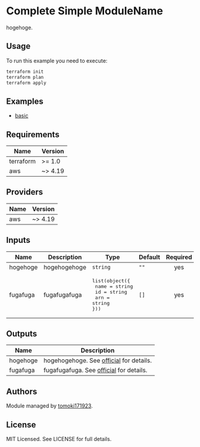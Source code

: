 # Complete Simple ModuleName

hogehoge.

## Usage

To run this example you need to execute:

```bash
terraform init
terraform plan
terraform apply
```

## Examples

* [basic](https://github.com/tomoki171923/terraform-aws-ModuleName/tree/main/examples/basic/)

## Requirements

| Name      | Version |
| --------- | ------- |
| terraform | >= 1.0  |
| aws       | ~> 4.19 |

## Providers

| Name | Version |
| ---- | ------- |
| aws  | ~> 4.19 |

## Inputs

| Name       | Description                                                                                                                | Type                                                                                                  | Default                                                                                                                                                                                                                                                                                                                         | Required |
| ---------- | -------------------------------------------------------------------------------------------------------------------------- | ----------------------------------------------------------------------------------------------------- | ------------------------------------------------------------------------------------------------------------------------------------------------------------------------------------------------------------------------------------------------------------------------------------------------------------------------------- | :------: |
| hogehoge   | hogehogehoge                                                                                  | `string` | `""` |   yes    |
| fugafuga    | fugafugafuga          | <pre>list(object({<br> name = string<br> id = string<br> arn = string<br>}))</pre> | `[]` |   yes    |

## Outputs

| Name               | Description                                                                                                                                                               |
| ------------------ | ------------------------------------------------------------------------------------------------------------------------------------------------------------------------- |
| hogehoge           | hogehogehoge. See [official](https://registry.terraform.io/providers/hashicorp/aws/latest/docs/resources/) for details. |
| fugafuga           | fugafugafuga. See [official](https://registry.terraform.io/providers/hashicorp/aws/latest/docs/resources/) for details. |

## Authors

Module managed by [tomoki171923](https://github.com/tomoki171923).

## License

MIT Licensed. See LICENSE for full details.
